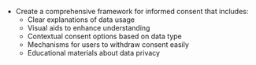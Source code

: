 - Create a comprehensive framework for informed consent that includes:
  - Clear explanations of data usage
  - Visual aids to enhance understanding
  - Contextual consent options based on data type
  - Mechanisms for users to withdraw consent easily
  - Educational materials about data privacy